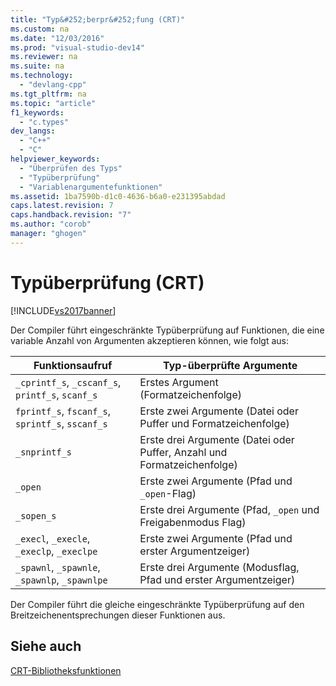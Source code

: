```yaml
---
title: "Typ&#252;berpr&#252;fung (CRT)"
ms.custom: na
ms.date: "12/03/2016"
ms.prod: "visual-studio-dev14"
ms.reviewer: na
ms.suite: na
ms.technology: 
  - "devlang-cpp"
ms.tgt_pltfrm: na
ms.topic: "article"
f1_keywords: 
  - "c.types"
dev_langs: 
  - "C++"
  - "C"
helpviewer_keywords: 
  - "Überprüfen des Typs"
  - "Typüberprüfung"
  - "Variablenargumentefunktionen"
ms.assetid: 1ba7590b-d1c0-4636-b6a0-e231395abdad
caps.latest.revision: 7
caps.handback.revision: "7"
ms.author: "corob"
manager: "ghogen"
---
```

# Typ&#252;berpr&#252;fung (CRT)
[!INCLUDE[vs2017banner](../assembler/inline/includes/vs2017banner.md)]

Der Compiler führt eingeschränkte Typüberprüfung auf Funktionen, die eine variable Anzahl von Argumenten akzeptieren können, wie folgt aus:  
  
|Funktionsaufruf|Typ\-überprüfte Argumente|  
|---------------------|-------------------------------|  
|`_cprintf_s`, `_cscanf_s`, `printf_s`, `scanf_s`|Erstes Argument \(Formatzeichenfolge\)|  
|`fprintf_s`, `fscanf_s`, `sprintf_s`, `sscanf_s`|Erste zwei Argumente \(Datei oder Puffer und Formatzeichenfolge\)|  
|`_snprintf_s`|Erste drei Argumente \(Datei oder Puffer, Anzahl und Formatzeichenfolge\)|  
|`_open`|Erste zwei Argumente \(Pfad und `_open`\-Flag\)|  
|`_sopen_s`|Erste drei Argumente \(Pfad, `_open` und Freigabenmodus Flag\)|  
|`_execl`, `_execle`, `_execlp`, `_execlpe`|Erste zwei Argumente \(Pfad und erster Argumentzeiger\)|  
|`_spawnl`, `_spawnle`, `_spawnlp`, `_spawnlpe`|Erste drei Argumente \(Modusflag, Pfad und erster Argumentzeiger\)|  
  
 Der Compiler führt die gleiche eingeschränkte Typüberprüfung auf den Breitzeichenentsprechungen dieser Funktionen aus.  
  
## Siehe auch  
 [CRT\-Bibliotheksfunktionen](../c-runtime-library/crt-library-features.md)